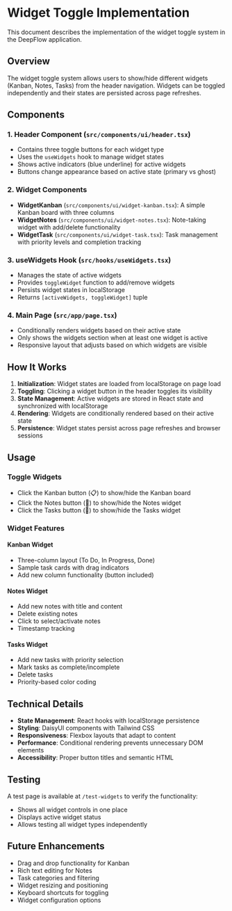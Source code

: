 # Widget Toggle Implementation

This document describes the implementation of the widget toggle system in the DeepFlow application.

## Overview

The widget toggle system allows users to show/hide different widgets (Kanban, Notes, Tasks) from the header navigation. Widgets can be toggled independently and their states are persisted across page refreshes.

## Components

### 1. Header Component (`src/components/ui/header.tsx`)

- Contains three toggle buttons for each widget type
- Uses the `useWidgets` hook to manage widget states
- Shows active indicators (blue underline) for active widgets
- Buttons change appearance based on active state (primary vs ghost)

### 2. Widget Components

- **WidgetKanban** (`src/components/ui/widget-kanban.tsx`): A simple Kanban board with three columns
- **WidgetNotes** (`src/components/ui/widget-notes.tsx`): Note-taking widget with add/delete functionality
- **WidgetTask** (`src/components/ui/widget-task.tsx`): Task management with priority levels and completion tracking

### 3. useWidgets Hook (`src/hooks/useWidgets.tsx`)

- Manages the state of active widgets
- Provides `toggleWidget` function to add/remove widgets
- Persists widget states in localStorage
- Returns `[activeWidgets, toggleWidget]` tuple

### 4. Main Page (`src/app/page.tsx`)

- Conditionally renders widgets based on their active state
- Only shows the widgets section when at least one widget is active
- Responsive layout that adjusts based on which widgets are visible

## How It Works

1. **Initialization**: Widget states are loaded from localStorage on page load
2. **Toggling**: Clicking a widget button in the header toggles its visibility
3. **State Management**: Active widgets are stored in React state and synchronized with localStorage
4. **Rendering**: Widgets are conditionally rendered based on their active state
5. **Persistence**: Widget states persist across page refreshes and browser sessions

## Usage

### Toggle Widgets

- Click the Kanban button (📋) to show/hide the Kanban board
- Click the Notes button (📓) to show/hide the Notes widget
- Click the Tasks button (🎨) to show/hide the Tasks widget

### Widget Features

#### Kanban Widget

- Three-column layout (To Do, In Progress, Done)
- Sample task cards with drag indicators
- Add new column functionality (button included)

#### Notes Widget

- Add new notes with title and content
- Delete existing notes
- Click to select/activate notes
- Timestamp tracking

#### Tasks Widget

- Add new tasks with priority selection
- Mark tasks as complete/incomplete
- Delete tasks
- Priority-based color coding

## Technical Details

- **State Management**: React hooks with localStorage persistence
- **Styling**: DaisyUI components with Tailwind CSS
- **Responsiveness**: Flexbox layouts that adapt to content
- **Performance**: Conditional rendering prevents unnecessary DOM elements
- **Accessibility**: Proper button titles and semantic HTML

## Testing

A test page is available at `/test-widgets` to verify the functionality:

- Shows all widget controls in one place
- Displays active widget status
- Allows testing all widget types independently

## Future Enhancements

- Drag and drop functionality for Kanban
- Rich text editing for Notes
- Task categories and filtering
- Widget resizing and positioning
- Keyboard shortcuts for toggling
- Widget configuration options
